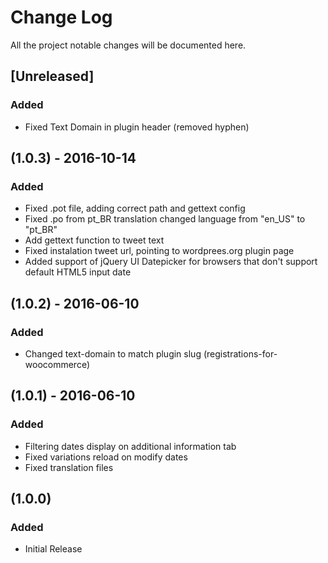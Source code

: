 # Change Log
All the project notable changes will be documented here.

## [Unreleased]
### Added
- Fixed Text Domain in plugin header (removed hyphen)

## (1.0.3) - 2016-10-14
### Added
- Fixed .pot file, adding correct path and gettext config
- Fixed .po from pt_BR translation changed language from "en_US" to "pt_BR"
- Add gettext function to tweet text
- Fixed instalation tweet url, pointing to wordprees.org plugin page
- Added support of jQuery UI Datepicker for browsers that don't support default HTML5 input date

## (1.0.2) - 2016-06-10
### Added
- Changed text-domain to match plugin slug (registrations-for-woocommerce)

## (1.0.1) - 2016-06-10
### Added
- Filtering dates display on additional information tab
- Fixed variations reload on modify dates
- Fixed translation files

## (1.0.0)
### Added
- Initial Release

[1.0.2]: https://github.com/HasteDesign/Registrations-for-WooCommerce/releases/tag/v1.0.2
[1.0.1]: https://github.com/HasteDesign/Registrations-for-WooCommerce/releases/tag/v1.0.1
[1.0.0]: https://github.com/HasteDesign/Registrations-for-WooCommerce/releases/tag/v1.0.0
